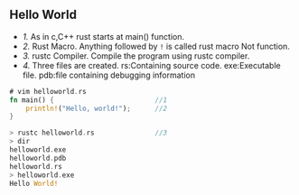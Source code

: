## Hello World
- *1.* As in c,C++ rust starts at main() function.
- *2.* Rust Macro. Anything followed by `!` is called rust macro Not function.
- *3.* rustc Compiler. Compile the program using rustc compiler.
- *4.* Three files are created. rs:Containing source code. exe:Executable file. pdb:file containing debugging information
```rust
# vim helloworld.rs
fn main() {                         //1
    println!("Hello, world!");      //2
}

> rustc helloworld.rs               //3
> dir
helloworld.exe
helloworld.pdb
helloworld.rs
> helloworld.exe
Hello World!
```
